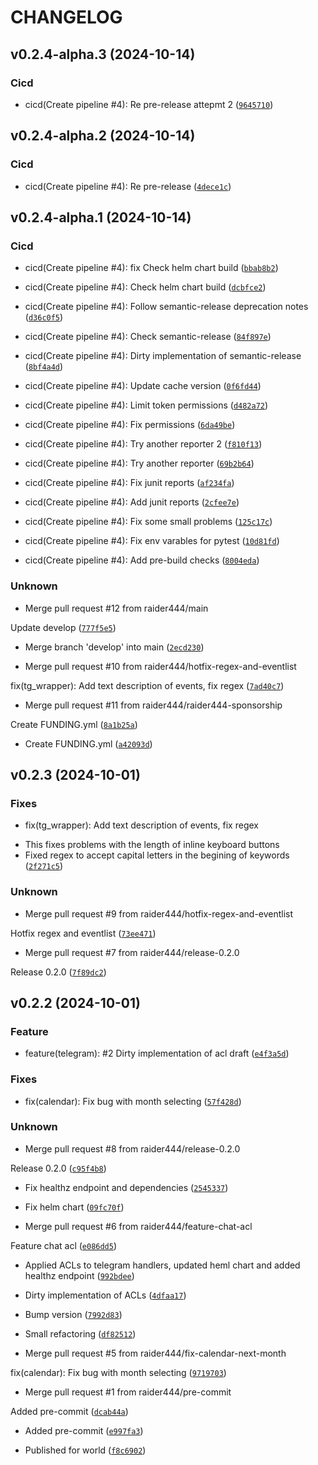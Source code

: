 # CHANGELOG


## v0.2.4-alpha.3 (2024-10-14)

### Cicd

* cicd(Create pipeline #4): Re pre-release attepmt 2 ([`9645710`](https://github.com/raider444/psytican-bot/commit/9645710e0fe48d85946ad20170cd4e192ce25d47))


## v0.2.4-alpha.2 (2024-10-14)

### Cicd

* cicd(Create pipeline #4): Re pre-release ([`4dece1c`](https://github.com/raider444/psytican-bot/commit/4dece1ce7b46f40a2f6e2f0ccd65239a1c4d7ec2))


## v0.2.4-alpha.1 (2024-10-14)

### Cicd

* cicd(Create pipeline #4): fix Check helm chart build ([`bbab8b2`](https://github.com/raider444/psytican-bot/commit/bbab8b2a079ad7a6bca7ff5918d676d73e96ae9d))

* cicd(Create pipeline #4): Check helm chart build ([`dcbfce2`](https://github.com/raider444/psytican-bot/commit/dcbfce275b22c2ea89a2b8160c377091adc47fe0))

* cicd(Create pipeline #4): Follow semantic-release deprecation notes ([`d36c0f5`](https://github.com/raider444/psytican-bot/commit/d36c0f565af44c868a11a70f85c1731e079c68da))

* cicd(Create pipeline #4): Check semantic-release ([`84f897e`](https://github.com/raider444/psytican-bot/commit/84f897e1be4525e4db60f965cfae6b5128573c99))

* cicd(Create pipeline #4): Dirty implementation of semantic-release ([`8bf4a4d`](https://github.com/raider444/psytican-bot/commit/8bf4a4d55c08163653203eaadb00517a4e5a7208))

* cicd(Create pipeline #4): Update cache version ([`0f6fd44`](https://github.com/raider444/psytican-bot/commit/0f6fd44e4d403bb4a42e2d1311a12ccd75fe180a))

* cicd(Create pipeline #4): Limit token permissions ([`d482a72`](https://github.com/raider444/psytican-bot/commit/d482a727a4b1b9a9b6804505a168d9af6db3867f))

* cicd(Create pipeline #4): Fix permissions ([`6da49be`](https://github.com/raider444/psytican-bot/commit/6da49be4c3fa4c6c895bd4b784ac95ce1d7659a3))

* cicd(Create pipeline #4): Try another reporter 2 ([`f810f13`](https://github.com/raider444/psytican-bot/commit/f810f132d0db8adb0988471abb466b396a09f15c))

* cicd(Create pipeline #4): Try another reporter ([`69b2b64`](https://github.com/raider444/psytican-bot/commit/69b2b64511310a47fa89c3a8efdf412a401fc0b7))

* cicd(Create pipeline #4): Fix junit reports ([`af234fa`](https://github.com/raider444/psytican-bot/commit/af234faf9e71e7cf9f3d777b211698d792663b37))

* cicd(Create pipeline #4): Add junit reports ([`2cfee7e`](https://github.com/raider444/psytican-bot/commit/2cfee7e6a6114163d43579b836bca84e56337fcd))

* cicd(Create pipeline #4): Fix some small problems ([`125c17c`](https://github.com/raider444/psytican-bot/commit/125c17c1f52d904366b56b4eab278808541d6afb))

* cicd(Create pipeline #4): Fix env varables for pytest ([`10d81fd`](https://github.com/raider444/psytican-bot/commit/10d81fd447368a4edeae5c92379a2026ced2ae2a))

* cicd(Create pipeline #4): Add pre-build checks ([`8004eda`](https://github.com/raider444/psytican-bot/commit/8004edafc93f95238c4370d83b473846697f2552))

### Unknown

* Merge pull request #12 from raider444/main

Update develop ([`777f5e5`](https://github.com/raider444/psytican-bot/commit/777f5e540e73ea92f75b937f5de2c202c26d59d2))

* Merge branch 'develop' into main ([`2ecd230`](https://github.com/raider444/psytican-bot/commit/2ecd230e4beb1267725439be23f692a53071f380))

* Merge pull request #10 from raider444/hotfix-regex-and-eventlist

fix(tg_wrapper): Add text description of events, fix regex ([`7ad40c7`](https://github.com/raider444/psytican-bot/commit/7ad40c7c2a6ae010c3e2274c055c53ef69dba7da))

* Merge pull request #11 from raider444/raider444-sponsorship

Create FUNDING.yml ([`8a1b25a`](https://github.com/raider444/psytican-bot/commit/8a1b25a3c96114ef294a02a9c7e060983509f0de))

* Create FUNDING.yml ([`a42093d`](https://github.com/raider444/psytican-bot/commit/a42093d8ce58a7510b759b30d0e120fc10661705))


## v0.2.3 (2024-10-01)

### Fixes

* fix(tg_wrapper): Add text description of events, fix regex
- This fixes problems with the length of inline keyboard buttons
- Fixed regex to accept capital letters in the begining of keywords ([`2f271c5`](https://github.com/raider444/psytican-bot/commit/2f271c5d9e0e451e631823c2943cf23ffc44ed3f))

### Unknown

* Merge pull request #9 from raider444/hotfix-regex-and-eventlist

Hotfix regex and eventlist ([`73ee471`](https://github.com/raider444/psytican-bot/commit/73ee471dd8d245f90be028c07200b10d42ba2c33))

* Merge pull request #7 from raider444/release-0.2.0

Release 0.2.0 ([`7f89dc2`](https://github.com/raider444/psytican-bot/commit/7f89dc27b44fbbe58e0767d240653b8b502412b1))


## v0.2.2 (2024-10-01)

### Feature

* feature(telegram): #2 Dirty implementation of acl draft ([`e4f3a5d`](https://github.com/raider444/psytican-bot/commit/e4f3a5dd195e4d38fcbc47f39d229691bdaea5d7))

### Fixes

* fix(calendar): Fix bug with month selecting ([`57f428d`](https://github.com/raider444/psytican-bot/commit/57f428dac369061f42ee5229c9ba1a94894658de))

### Unknown

* Merge pull request #8 from raider444/release-0.2.0

Release 0.2.0 ([`c95f4b8`](https://github.com/raider444/psytican-bot/commit/c95f4b862d027d8e33e4d8f89382ad2e240ebf66))

* Fix healthz endpoint and dependencies ([`2545337`](https://github.com/raider444/psytican-bot/commit/254533762d09375c7bb1671aa1f14f686bc6d33a))

* Fix helm chart ([`09fc70f`](https://github.com/raider444/psytican-bot/commit/09fc70f1c5b50ffd0075682b267bb7aeb1a98d3e))

* Merge pull request #6 from raider444/feature-chat-acl

Feature chat acl ([`e086dd5`](https://github.com/raider444/psytican-bot/commit/e086dd5e22727d5e6cb9bf73cc371b38ee6d32e8))

* Applied ACLs to telegram handlers, updated heml chart and added healthz endpoint ([`992bdee`](https://github.com/raider444/psytican-bot/commit/992bdee015d4bc36c527d69fcf6016ea53d177e7))

* Dirty implementation of ACLs ([`4dfaa17`](https://github.com/raider444/psytican-bot/commit/4dfaa17fe4168e0e6ec40dc55c1ca1b7693a714d))

* Bump version ([`7992d83`](https://github.com/raider444/psytican-bot/commit/7992d832561fa399c827b6ae2b26305043f64614))

* Small refactoring ([`df82512`](https://github.com/raider444/psytican-bot/commit/df8251267278d5a92b8b47f2c8525abf9b4c9994))

* Merge pull request #5 from raider444/fix-calendar-next-month

fix(calendar): Fix bug with month selecting ([`9719703`](https://github.com/raider444/psytican-bot/commit/97197030cfd62c3fb0c6d6b5e85f6a689a59d923))

* Merge pull request #1 from raider444/pre-commit

Added pre-commit ([`dcab44a`](https://github.com/raider444/psytican-bot/commit/dcab44ab12342ba8c95cd0feb2b3d2e4be666aea))

* Added pre-commit ([`e997fa3`](https://github.com/raider444/psytican-bot/commit/e997fa3197458b136df399810f93df7daf494fb0))

* Published for world ([`f8c6902`](https://github.com/raider444/psytican-bot/commit/f8c6902e09ddf92acd1277a199ff91e71b4f93d4))
